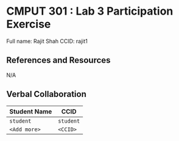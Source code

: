 # CMPUT 301 : Lab 3 Participation Exercise
Full name: Rajit Shah
CCID: rajit1

## References and Resources

N/A

## Verbal Collaboration

| Student Name | CCID      |
| ------------ | --------- |
| `student`    | `student` |
| `<Add more>` | `<CCID>`  |
